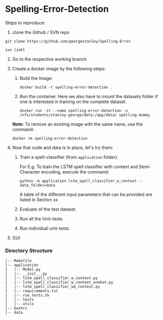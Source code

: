 # Spelling-Error-Detection

Steps to reproduce:
1. clone the Github / SVN repo
```
git clone https://github.com/georgestanley/Spelling-Error

svn linkl
```
2. Go to the respective working branch
3. Create a docker image by the following steps:
   1. Build the Image:
   
       ```docker build -t spelling-error-detection .```
   2. Run the container. Here we also have to mount the datasets folder if one is interested in training on the complete dataset.

        ```docker run -it --name spelling-error-detection -v /nfs/students/stanley-george/data:/app/data/ spelling-dummy```
   
   **Note**: To remove an existing image with the same name, use the command:
        
   ```docker rm spelling-error-detection```
4. Now that code and data is in place, let's try them:
   1. Train a spell-classifier (from `application` folder).

      For E.g. To train the LSTM spell classifier with context and Semi-Character encoding, execute the command:
      
      `python -m application.lstm_spell_classifier_w_context --data_folder=data`

      A table of the different input parameters that can be provided are listed in Section xx


   2. Evaluate of the test dataset.
   3. Run all the Unit-tests.
   4. Run individual unit-tests.

5. GUI

### Directory Structure

```
|-- Makefile
|-- application
|   |-- Model.py
|   |-- __init__.py
|   |-- lstm_spell_classifier_w_context.py
|   |-- lstm_spell_classifier_w_context_onehot.py
|   |-- lstm_spell_classifier_wo_context.py
|   |-- requirements.txt
|   |-- run_tests.sh
|   |-- tests
|   |-- utils
|-- bashrc
|-- data



```